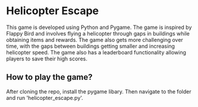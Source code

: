 # Helicopter Escape 

This game is developed using Python and Pygame. The game is inspired by Flappy Bird and involves flying a helicopter through gaps in buildings while obtaining items and rewards. The game also gets more challenging over time, with the gaps between buildings getting smaller and increasing helicopter speed. The game also has a leaderboard functionality allowing players to save their high scores.

## How to play the game? 

After cloning the repo, install the pygame libary. Then navigate to the folder and run 'helicopter_escape.py'.

